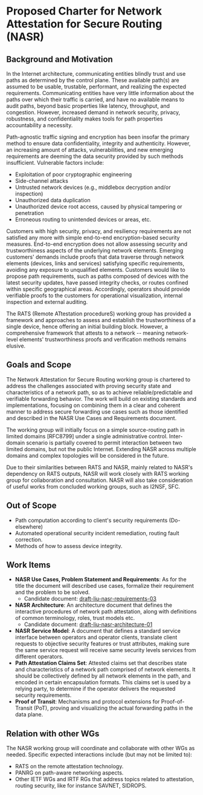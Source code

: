 # Proposed Charter for Network Attestation for Secure Routing (NASR)

## Background and Motivation

In the Internet architecture, communicating entities blindly trust and use paths as determined by the control plane. These available path(s) are assumed to be usable, trustable, performant, and realizing the expected requirements. Communicating entities have very little information about the paths over which their traffic is carried, and have no available means to audit paths, beyond basic properties like latency, throughput, and congestion. However, increased demand in network security, privacy, robustness, and confidentiality makes tools for path properties accountability a necessity.

Path-agnostic traffic signing and encryption has been insofar the primary method to ensure data confidentiality, integrity and authenticity. However, an increasing amount of attacks, vulnerabilities, and new emerging requirements are deeming the data security provided by such methods insufficient. Vulnerable factors include:

* Exploitation of poor cryptographic engineering
* Side-channel attacks
* Untrusted network devices (e.g., middlebox decryption and/or inspection)
* Unauthorized data duplication
* Unauthorized device root access, caused by physical tampering or penetration
* Erroneous routing to unintended devices or areas, etc.

Customers with high security, privacy, and resiliency requirements are not satisfied any more with simple end-to-end encryption-based security measures.  End-to-end encryption does not allow assessing security and trustworthiness aspects of the underlying network elements. Emerging customers' demands include proofs that data traverse through network elements (devices, links and services) satisfying specific requirements, avoiding any exposure to unqualified elements. Customers would like to propose path requirements, such as paths composed of devices with the latest security updates, have passed integrity checks, or routes confined within specific geographical areas. Accordingly, operators should provide verifiable proofs to the customers for operational visualization, internal inspection and external auditing. 

The RATS (Remote ATtestation procedureS) working group has provided a framework and approaches to assess and establish the trustworthiness of a single device, hence offering an initial building block. 
However, a comprehensive framework that attests to a network -- meaning network-level elements' trustworthiness proofs and verification methods remains elusive.

## Goals and Scope

The Network Attestation for Secure Routing working group is chartered to address the challenges associated with proving security state and characteristics of a network path, so as to achieve reliable/predictable and verifiable forwarding behavior. The work will build on existing standards and implementations, focusing on combining them in a clear and coherent manner to address secure forwarding use cases such as those identified and described in the NASR Use Cases and Requirements document.

The working group will initially focus on a simple source-routing path in limited domains [RFC8799] under a single administrative control. Inter-domain scenario is partially covered to permit interaction between two limited domains, but not the public Internet. Extending NASR across multiple domains and complex topologies will be considered in the future. 

Due to their similarities between RATS and NASR, mainly related to NASR's dependency on RATS outputs, NASR will work closely with RATS working group for collaboration and consultation.  NASR will also take consideration of useful works from concluded working groups, such as I2NSF, SFC. 

## Out of Scope

- Path computation according to client's security requirements (Do-elsewhere)
- Automated operational security incident remediation, routing fault correction.
- Methods of how to assess device integrity. 

## Work Items

- **NASR Use Cases, Problem Statement and Requirements**: As for the title the document will described use cases, formalize their requirement and the problem to be solved. 
    - Candidate document: [draft-liu-nasr-requirements-03](https://datatracker.ietf.org/doc/draft-liu-nasr-requirements/)
- **NASR Architecture**: An architecture document that defines the interactive procedures of network path attestation, along with definitions of common terminology, roles, trust models etc.
    - Candidate document: [draft-liu-nasr-architecture-01](https://datatracker.ietf.org/doc/draft-liu-nasr-architecture/)
- **NASR Service Model**: A document that defines a standard service interface between operators and operator clients, translate client requests to objective security features or trust attributes, making sure the same service request will receive same security levels services from different operators. 
- **Path Attestation Claims Set**: Attested claims set that describes state and characteristics of a network path comprised of network elements. It should be collectively defined by all network elements in the path, and encoded in certain encapsulation formats. This claims set is used by a relying party, to determine if the operator delivers the requested security requirements.
- **Proof of Transit**: Mechanisms and protocol extensions for Proof-of-Transit (PoT), proving and visualizing the actual forwarding paths in the data plane.


## Relation with other WGs

The NASR working group will coordinate and collaborate with other WGs as needed. 
Specific expected interactions include (but may not be limited to):

- RATS on the remote attestation technology.
- PANRG on path-aware networking aspects.
- Other IETF WGs and IRTF RGs that address topics related to attestation, routing security, like for instance SAVNET, SIDROPS.

